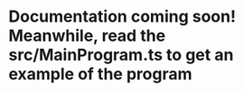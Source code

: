 # Documentation coming soon! Meanwhile, read the src/MainProgram.ts to get an example of the program